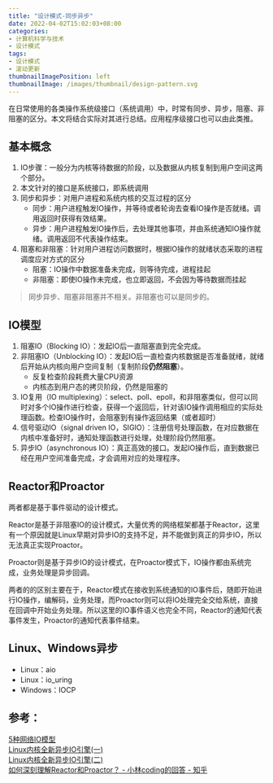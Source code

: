 ```yaml
---
title: "设计模式-同步异步"
date: 2022-04-02T15:02:03+08:00
categories:
- 计算机科学与技术
- 设计模式
tags:
- 设计模式
- 滚动更新
thumbnailImagePosition: left
thumbnailImage: /images/thumbnail/design-pattern.svg
---
```

在日常使用的各类操作系统级接口（系统调用）中，时常有同步、异步，阻塞、非阻塞的区分。本文将结合实际对其进行总结。应用程序级接口也可以由此类推。
<!--more-->
## 基本概念
1. IO步骤：一般分为内核等待数据的阶段，以及数据从内核复制到用户空间这两个部分。
1. 本文针对的接口是系统接口，即系统调用
1. 同步和异步：对用户进程和系统内核的交互过程的区分
    - 同步：用户进程触发IO操作，并等待或者轮询去查看IO操作是否就绪。调用返回时获得有效结果。
    - 异步：用户进程触发IO操作后，去处理其他事项，并由系统通知IO操作就绪。调用返回不代表操作结束。
1. 阻塞和非阻塞：针对用户进程访问数据时，根据IO操作的就绪状态采取的进程调度应对方式的区分
    - 阻塞：IO操作中数据准备未完成，则等待完成，进程挂起
    - 非阻塞：即使IO操作未完成，也立即返回，不会因为等待数据而挂起

> 同步异步、阻塞非阻塞并不相关。非阻塞也可以是同步的。

## IO模型
1. 阻塞IO（Blocking IO）：发起IO后一直阻塞直到完全完成。
1. 非阻塞IO（Unblocking IO）：发起IO后一直检查内核数据是否准备就绪，就绪后开始从内核向用户空间复制（复制阶段**仍然阻塞**）。
    - 反复检查阶段耗费大量CPU资源
    - 内核态到用户态的拷贝阶段，仍然是阻塞的
1. IO复用（IO multiplexing）：select、poll、epoll，和非阻塞类似，但可以同时对多个IO操作进行检查，获得一个返回后，针对该IO操作调用相应的实际处理函数。检查IO操作时，会阻塞到有操作返回结果（或者超时）
1. 信号驱动IO（signal driven IO，SIGIO）：注册信号处理函数，在对应数据在内核中准备好时，通知处理函数进行处理，处理阶段仍然阻塞。
1. 异步IO（asynchronous IO）：真正高效的接口。发起IO操作后，直到数据已经在用户空间准备完成，才会调用对应的处理程序。

## Reactor和Proactor
两者都是基于事件驱动的设计模式。

Reactor是基于非阻塞IO的设计模式，大量优秀的网络框架都基于Reactor，这里有一个原因就是Linux早期对异步IO的支持不足，并不能做到真正的异步IO，所以无法真正实现Proactor。

Proactor则是基于异步IO的设计模式，在Proactor模式下，IO操作都由系统完成，业务处理是异步回调。

两者的的区别主要在于，Reactor模式在接收到系统通知的IO事件后，随即开始进行IO操作，编解码，业务处理，而Proactor则可以将IO处理完全交给系统，直接在回调中开始业务处理。所以这里的IO事件语义也完全不同，Reactor的通知代表事件发生，Proactor的通知代表事件结束。

## Linux、Windows异步
- Linux：aio
- Linux：io_uring
- Windows：IOCP

## 参考：
[5种网络IO模型](https://zhuanlan.zhihu.com/p/54580385) </br>
[Linux内核全新异步IO引擎(一)](https://zhuanlan.zhihu.com/p/334658432) </br>
[Linux内核全新异步IO引擎(二)](https://zhuanlan.zhihu.com/p/334763504) </br>
[如何深刻理解Reactor和Proactor？ - 小林coding的回答 - 知乎](https://www.zhihu.com/question/26943938/answer/1856426252) </br>